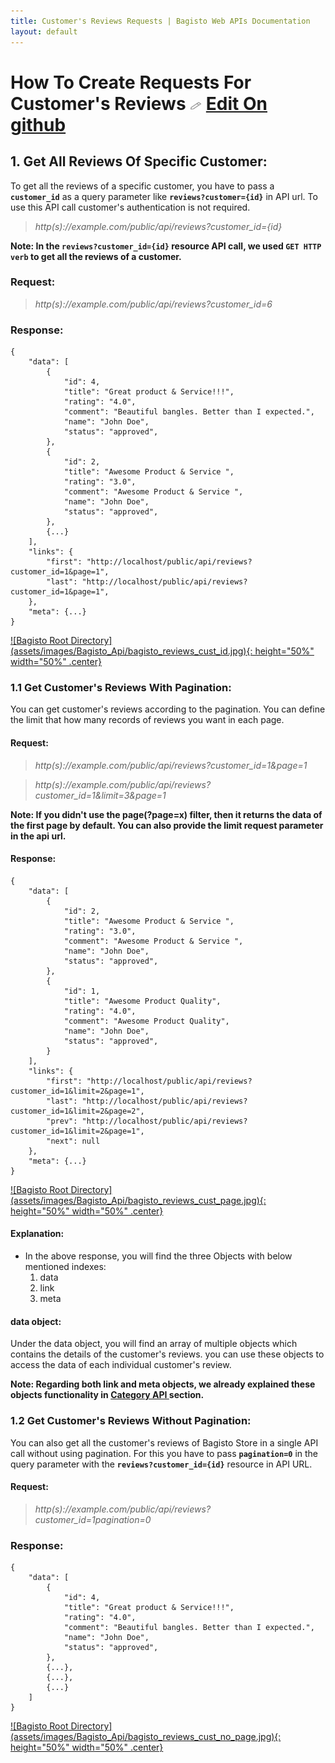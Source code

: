 ```yaml
---
title: Customer's Reviews Requests | Bagisto Web APIs Documentation
layout: default
---
```


# How To Create Requests For Customer's Reviews <span class="edit-github"><img src="/docs/assets/images/Icon-Pencil-Large.svg" width="19px" height="13px"/> <a href="https://github.com/bagisto/bagisto-docs/blob/master/create_module.md">Edit On github</a></span>

## 1. Get All Reviews Of Specific Customer:
To get all the reviews of a specific customer, you have to pass a **`customer_id`** as a query parameter like **`reviews?customer={id}`** in API url. To use this API call customer's authentication is not required.

> *http(s)://example.com/public/api/reviews?customer_id={id}*

**Note: In the `reviews?customer_id={id}` resource API call, we used `GET HTTP verb` to get all the reviews of a customer.**

### Request:

> *http(s)://example.com/public/api/reviews?customer_id=6*

### Response:
    {
        "data": [
            {
                "id": 4,
                "title": "Great product & Service!!!",
                "rating": "4.0",
                "comment": "Beautiful bangles. Better than I expected.",
                "name": "John Doe",
                "status": "approved",
            },
            {
                "id": 2,
                "title": "Awesome Product & Service ",
                "rating": "3.0",
                "comment": "Awesome Product & Service ",
                "name": "John Doe",
                "status": "approved",
            },
            {...}
        ],
        "links": {
            "first": "http://localhost/public/api/reviews?customer_id=1&page=1",
            "last": "http://localhost/public/api/reviews?customer_id=1&page=1",
        },
        "meta": {...}
    }

<a href="assets/images/Bagisto_Api/bagisto_reviews_cust_id.jpg" target="_blank">
![Bagisto Root Directory](assets/images/Bagisto_Api/bagisto_reviews_cust_id.jpg){: height="50%" width="50%" .center}
</a>

### 1.1 Get Customer's Reviews With Pagination:
You can get customer's reviews according to the pagination. You can define the limit that how many records of reviews you want in each page.

#### Request:

> *http(s)://example.com/public/api/reviews?customer_id=1&page=1*

> *http(s)://example.com/public/api/reviews?customer_id=1&limit=3&page=1*

**Note: If you didn't use the page(?page=x) filter, then it returns the data of the first page by default. You can also provide the limit request parameter in the api url.**

#### Response:
    {
        "data": [
            {
                "id": 2,
                "title": "Awesome Product & Service ",
                "rating": "3.0",
                "comment": "Awesome Product & Service ",
                "name": "John Doe",
                "status": "approved",
            },
            {
                "id": 1,
                "title": "Awesome Product Quality",
                "rating": "4.0",
                "comment": "Awesome Product Quality",
                "name": "John Doe",
                "status": "approved",
            }
        ],
        "links": {
            "first": "http://localhost/public/api/reviews?customer_id=1&limit=2&page=1",
            "last": "http://localhost/public/api/reviews?customer_id=1&limit=2&page=2",
            "prev": "http://localhost/public/api/reviews?customer_id=1&limit=2&page=1",
            "next": null
        },
        "meta": {...}
    }

<a href="assets/images/Bagisto_Api/bagisto_reviews_cust_page.jpg" target="_blank">
![Bagisto Root Directory](assets/images/Bagisto_Api/bagisto_reviews_cust_page.jpg){: height="50%" width="50%" .center}
</a>

#### Explanation:

* In the above response, you will find the three Objects with below mentioned indexes:
    1. data
    2. link
    3. meta

#### data object:

Under the data object, you will find an array of multiple objects which contains the details of the customer's reviews. you can use these objects to access the data of each individual customer's review.

**Note: Regarding both link and meta objects, we already explained these objects functionality in <a href="api_category.html#link-object" target="_blank" class="bagsito-link"> Category API </a> section.**


### 1.2 Get Customer's Reviews Without Pagination:
You can also get all the customer's reviews of Bagisto Store in a single API call without using pagination. For this you have to pass **`pagination=0`** in the query parameter with the **`reviews?customer_id={id}`** resource in API URL.

#### Request:

> *http(s)://example.com/public/api/reviews?customer_id=1pagination=0*

### Response:
    {
        "data": [
            {
                "id": 4,
                "title": "Great product & Service!!!",
                "rating": "4.0",
                "comment": "Beautiful bangles. Better than I expected.",
                "name": "John Doe",
                "status": "approved",
            },
            {...},
            {...},
            {...}
        ]
    }

<a href="assets/images/Bagisto_Api/bagisto_reviews_cust_no_page.jpg" target="_blank">
![Bagisto Root Directory](assets/images/Bagisto_Api/bagisto_reviews_cust_no_page.jpg){: height="50%" width="50%" .center}
</a>